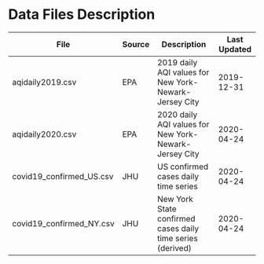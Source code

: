 # Data Files Description

File | Source | Description | Last Updated
---- | ------ | ----------- | ------------
aqidaily2019.csv | EPA | 2019 daily AQI values for New York-Newark-Jersey City | 2019-12-31
aqidaily2020.csv | EPA | 2020 daily AQI values for New York-Newark-Jersey City | 2020-04-24
covid19_confirmed_US.csv | JHU | US confirmed cases daily time series | 2020-04-24
covid19_confirmed_NY.csv | JHU | New York State confirmed cases daily time series (derived) | 2020-04-24
